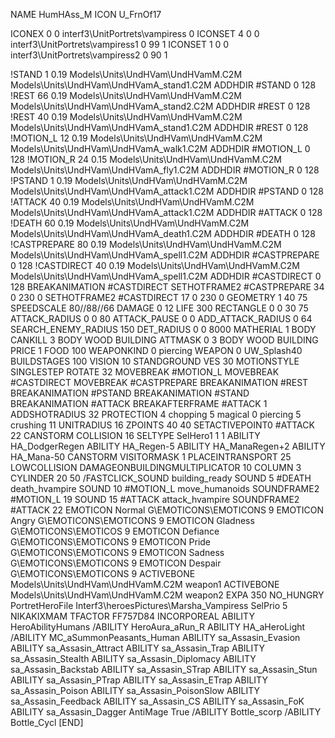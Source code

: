 NAME HumHAss_M
ICON U_FrnOf17

ICONEX 0 0 interf3\UnitPortrets\vampiress 0
ICONSET 4 0 0 interf3\UnitPortrets\vampiress1 0 99 1
ICONSET 1 0 0 interf3\UnitPortrets\vampiress2 0 90 1

!STAND          1 0.19  Models\Units\UndHVam\UndHVamM.C2M Models\Units\UndHVam\UndHVamA_stand1.C2M
ADDHDIR #STAND 0 128
!REST           66 0.19 Models\Units\UndHVam\UndHVamM.C2M Models\Units\UndHVam\UndHVamA_stand2.C2M
ADDHDIR #REST 0 128
!REST           40 0.19 Models\Units\UndHVam\UndHVamM.C2M Models\Units\UndHVam\UndHVamA_stand1.C2M
ADDHDIR #REST 0 128
!MOTION_L       12 0.19 Models\Units\UndHVam\UndHVamM.C2M Models\Units\UndHVam\UndHVamA_walk1.C2M
ADDHDIR #MOTION_L 0 128
!MOTION_R      24 0.15  Models\Units\UndHVam\UndHVamM.C2M Models\Units\UndHVam\UndHVamA_fly1.C2M
ADDHDIR #MOTION_R 0 128
!PSTAND        1  0.19  Models\Units\UndHVam\UndHVamM.C2M Models\Units\UndHVam\UndHVamA_attack1.C2M
ADDHDIR #PSTAND 0 128 
!ATTACK         40 0.19 Models\Units\UndHVam\UndHVamM.C2M Models\Units\UndHVam\UndHVamA_attack1.C2M
ADDHDIR #ATTACK 0 128
!DEATH          60 0.19 Models\Units\UndHVam\UndHVamM.C2M Models\Units\UndHVam\UndHVamA_death1.C2M
ADDHDIR #DEATH 0 128
!CASTPREPARE   80  0.19 Models\Units\UndHVam\UndHVamM.C2M Models\Units\UndHVam\UndHVamA_spell1.C2M
ADDHDIR #CASTPREPARE 0 128
!CASTDIRECT    40  0.19 Models\Units\UndHVam\UndHVamM.C2M Models\Units\UndHVam\UndHVamA_spell1.C2M
ADDHDIR #CASTDIRECT 0 128
BREAKANIMATION #CASTDIRECT
SETHOTFRAME2 #CASTPREPARE 34 0 230 0
SETHOTFRAME2 #CASTDIRECT 17 0 230 0
GEOMETRY 1 40 75
SPEEDSCALE 80//88//66
DAMAGE   0 12
LIFE     300
RECTANGLE 0 0 30 75
ATTACK_RADIUS 0 0 80
ATTACK_PAUSE 0 0
ADD_ATTACK_RADIUS 0 64
SEARCH_ENEMY_RADIUS 150
DET_RADIUS 0 0 8000
MATHERIAL 1 BODY
CANKILL 3 BODY WOOD BUILDING
ATTMASK 0 3 BODY WOOD BUILDING
PRICE 1 FOOD 100
WEAPONKIND 0 piercing
WEAPON 0 UW_Splash40
BUILDSTAGES 100
VISION 10
STANDGROUND
VES 30
MOTIONSTYLE SINGLESTEP
ROTATE 32
MOVEBREAK #MOTION_L
MOVEBREAK #CASTDIRECT
MOVEBREAK #CASTPREPARE
BREAKANIMATION #REST
BREAKANIMATION #PSTAND
BREAKANIMATION #STAND
BREAKANIMATION #ATTACK
BREAKAFTERFRAME #ATTACK 1
ADDSHOTRADIUS 32
PROTECTION 4 chopping 5 magical 0 piercing 5 crushing 11
UNITRADIUS 16
ZPOINTS 40 40
SETACTIVEPOINT0 #ATTACK 22
CANSTORM
COLLISION 16
SELTYPE SelHero1 1 1
ABILITY HA_DodgerRegen
ABILITY HA_Regen-5
ABILITY HA_ManaRegen+2
ABILITY HA_Mana-50
CANSTORM
VISITORMASK 1
PLACEINTRANSPORT 25
LOWCOLLISION
DAMAGEONBUILDINGMULTIPLICATOR 10
COLUMN 3
CYLINDER 20 50
/FASTCLICK_SOUND building_ready
SOUND 5 #DEATH death_hvampire
SOUND 10 #MOTION_L move_humanoids
SOUNDFRAME2 #MOTION_L 19
SOUND 15 #ATTACK attack_hvampire
SOUNDFRAME2 #ATTACK 22
EMOTICON Normal G\EMOTICONS\EMOTICONS 9
EMOTICON Angry G\EMOTICONS\EMOTICONS 9
EMOTICON Gladness G\EMOTICONS\EMOTICOS 9
EMOTICON Defiance G\EMOTICONS\EMOTICONS 9
EMOTICON Pride G\EMOTICONS\EMOTICONS 9
EMOTICON Sadness G\EMOTICONS\EMOTICONS 9
EMOTICON Despair G\EMOTICONS\EMOTICONS 9
ACTIVEBONE Models\Units\UndHVam\UndHVamM.C2M weapon1
ACTIVEBONE Models\Units\UndHVam\UndHVamM.C2M weapon2
EXPA 350
NO_HUNGRY
PortretHeroFile Interf3\heroesPictures\Marsha_Vampiress
SelPrio 5
NIKAKIXMAM
TFACTOR FF757D84
INCORPOREAL
ABILITY HeroAbilityHumans
/ABILITY HeroAura_aRun_R
ABILITY HA_aHeroLight
/ABILITY MC_aSummonPeasants_Human
ABILITY sa_Assasin_Evasion
ABILITY sa_Assasin_Attract
ABILITY sa_Assasin_Trap
ABILITY sa_Assasin_Stealth
ABILITY sa_Assasin_Diplomacy
ABILITY sa_Assasin_Backstab
ABILITY sa_Assasin_STrap
ABILITY sa_Assasin_Stun
ABILITY sa_Assasin_PTrap
ABILITY sa_Assasin_ETrap
ABILITY sa_Assasin_Poison
ABILITY sa_Assasin_PoisonSlow
ABILITY sa_Assasin_Feedback
ABILITY sa_Assasin_CS
ABILITY sa_Assasin_FoK
ABILITY sa_Assasin_Dagger
AntiMage True
/ABILITY Bottle_scorp
/ABILITY Bottle_Cycl
[END]
